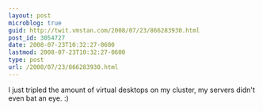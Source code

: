 ```yaml
---
layout: post
microblog: true
guid: http://twit.vmstan.com/2008/07/23/866283930.html
post_id: 3054727
date: 2008-07-23T10:32:27-0600
lastmod: 2008-07-23T10:32:27-0600
type: post
url: /2008/07/23/866283930.html
---
```

I just tripled the amount of virtual desktops on my cluster, my servers didn't even bat an eye. :)
